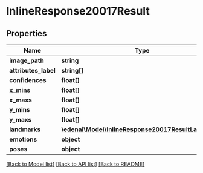 # InlineResponse20017Result

## Properties
Name | Type | Description | Notes
------------ | ------------- | ------------- | -------------
**image_path** | **string** |  | [optional] 
**attributes_label** | **string[]** |  | [optional] 
**confidences** | **float[]** |  | [optional] 
**x_mins** | **float[]** |  | [optional] 
**x_maxs** | **float[]** |  | [optional] 
**y_mins** | **float[]** |  | [optional] 
**y_maxs** | **float[]** |  | [optional] 
**landmarks** | [**\edenai\Model\InlineResponse20017ResultLandmarks**](InlineResponse20017ResultLandmarks.md) |  | [optional] 
**emotions** | **object** |  | [optional] 
**poses** | **object** |  | [optional] 

[[Back to Model list]](../README.md#documentation-for-models) [[Back to API list]](../README.md#documentation-for-api-endpoints) [[Back to README]](../README.md)


